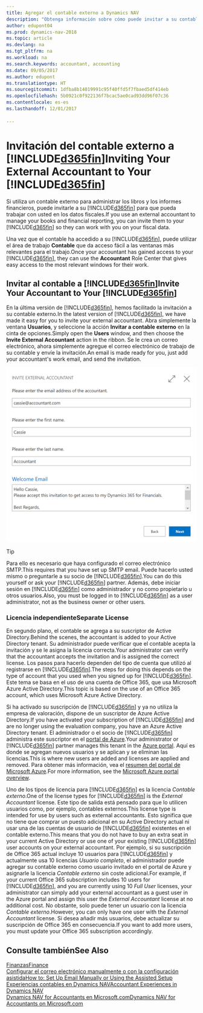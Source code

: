 ```yaml
---
title: Agregar el contable externo a Dynamics NAV
description: "Obtenga información sobre cómo puede invitar a su contable externo a Dynamics NAV."
author: edupont04
ms.prod: dynamics-nav-2018
ms.topic: article
ms.devlang: na
ms.tgt_pltfrm: na
ms.workload: na
ms.search.keywords: accountant, accounting
ms.date: 09/05/2017
ms.author: edupont
ms.translationtype: HT
ms.sourcegitcommit: 1dfba8b14019991c95f40ffd5f7fbaed5df414eb
ms.openlocfilehash: 5b0921c0f922136f7bcac5ae0cad93dd96f07c36
ms.contentlocale: es-es
ms.lasthandoff: 12/01/2017

---
```

# <a name="inviting-your-external-accountant-to-your-included365finincludesd365finmdmd"></a><span data-ttu-id="26d05-103">Invitación del contable externo a [!INCLUDE[d365fin](includes/d365fin_md.md)]</span><span class="sxs-lookup"><span data-stu-id="26d05-103">Inviting Your External Accountant to Your [!INCLUDE[d365fin](includes/d365fin_md.md)]</span></span>
<span data-ttu-id="26d05-104">Si utiliza un contable externo para administrar los libros y los informes financieros, puede invitarle a su [!INCLUDE[d365fin](includes/d365fin_md.md)] para que pueda trabajar con usted en los datos fiscales.</span><span class="sxs-lookup"><span data-stu-id="26d05-104">If you use an external accountant to manage your books and financial reporting, you can invite them to your [!INCLUDE[d365fin](includes/d365fin_md.md)] so they can work with you on your fiscal data.</span></span>

<span data-ttu-id="26d05-105">Una vez que el contable ha accedido a su [!INCLUDE[d365fin](includes/d365fin_md.md)], puede utilizar el área de trabajo **Contable** que da acceso fácil a las ventanas más relevantes para el trabajo.</span><span class="sxs-lookup"><span data-stu-id="26d05-105">Once your accountant has gained access to your [!INCLUDE[d365fin](includes/d365fin_md.md)], they can use the **Accountant** Role Center that gives easy access to the most relevant windows for their work.</span></span>  

## <a name="invite-your-accountant-to-your-included365finincludesd365finmdmd"></a><span data-ttu-id="26d05-106">Invitar al contable a [!INCLUDE[d365fin](includes/d365fin_md.md)]</span><span class="sxs-lookup"><span data-stu-id="26d05-106">Invite Your Accountant to Your [!INCLUDE[d365fin](includes/d365fin_md.md)]</span></span>
<span data-ttu-id="26d05-107">En la última versión de [!INCLUDE[d365fin](includes/d365fin_md.md)], hemos facilitado la invitación a su contable externo.</span><span class="sxs-lookup"><span data-stu-id="26d05-107">In the latest version of [!INCLUDE[d365fin](includes/d365fin_md.md)], we have made it easy for you to invite your external accountant.</span></span> <span data-ttu-id="26d05-108">Abra simplemente la ventana **Usuarios**, y seleccione la acción **Invitar a contable externo** en la cinta de opciones.</span><span class="sxs-lookup"><span data-stu-id="26d05-108">Simply open the **Users** window, and then choose the **Invite External Accountant** action in the ribbon.</span></span> <span data-ttu-id="26d05-109">Se le crea un correo electrónico, ahora simplemente agregue el correo electrónico de trabajo de su contable y envíe la invitación.</span><span class="sxs-lookup"><span data-stu-id="26d05-109">An email is made ready for you, just add your accountant's work email, and send the invitation.</span></span>  

![Invitar al contable](./media/finance-invite-accountant/invite-accountant.png)

> [!TIP]  
>  <span data-ttu-id="26d05-111">Para ello es necesario que haya configurado el correo electrónico SMTP.</span><span class="sxs-lookup"><span data-stu-id="26d05-111">This requires that you have set up SMTP email.</span></span> <span data-ttu-id="26d05-112">Puede hacerlo usted mismo o preguntarle a su socio de [!INCLUDE[d365fin](includes/d365fin_md.md)].</span><span class="sxs-lookup"><span data-stu-id="26d05-112">You can do this yourself or ask your [!INCLUDE[d365fin](includes/d365fin_md.md)] partner.</span></span> <span data-ttu-id="26d05-113">Además, debe iniciar sesión en [!INCLUDE[d365fin](includes/d365fin_md.md)] como administrador y no como propietario u otros usuarios.</span><span class="sxs-lookup"><span data-stu-id="26d05-113">Also, you must be logged in to [!INCLUDE[d365fin](includes/d365fin_md.md)] as a user administrator, not as the business owner or other users.</span></span>  

### <a name="separate-license"></a><span data-ttu-id="26d05-114">Licencia independiente</span><span class="sxs-lookup"><span data-stu-id="26d05-114">Separate License</span></span>
<span data-ttu-id="26d05-115">En segundo plano, el contable se agrega a su suscriptor de Active Directory.</span><span class="sxs-lookup"><span data-stu-id="26d05-115">Behind the scenes, the accountant is added to your Active Directory tenant.</span></span> <span data-ttu-id="26d05-116">Su administrador puede verificar que el contable acepta la invitación y se le asigna la licencia correcta.</span><span class="sxs-lookup"><span data-stu-id="26d05-116">Your administrator can verify that the accountant accepts the invitation and is assigned the correct license.</span></span> <span data-ttu-id="26d05-117">Los pasos para hacerlo dependen del tipo de cuenta que utilizó al registrarse en [!INCLUDE[d365fin](includes/d365fin_md.md)].</span><span class="sxs-lookup"><span data-stu-id="26d05-117">The steps for doing this depends on the type of account that you used when you signed up for [!INCLUDE[d365fin](includes/d365fin_md.md)].</span></span> <span data-ttu-id="26d05-118">Este tema se basa en el uso de una cuenta de Office 365, que usa Microsoft Azure Active Directory.</span><span class="sxs-lookup"><span data-stu-id="26d05-118">This topic is based on the use of an Office 365 account, which uses Microsoft Azure Active Directory.</span></span>  

<span data-ttu-id="26d05-119">Si ha activado su suscripción de [!INCLUDE[d365fin](includes/d365fin_md.md)] y ya no utiliza la empresa de valoración, dispone de un suscriptor de Azure Active Directory.</span><span class="sxs-lookup"><span data-stu-id="26d05-119">If you have activated your subscription of [!INCLUDE[d365fin](includes/d365fin_md.md)] and are no longer using the evaluation company, you have an Azure Active Directory tenant.</span></span> <span data-ttu-id="26d05-120">El administrador o el socio de [!INCLUDE[d365fin](includes/d365fin_md.md)] administra este suscriptor en el [portal de Azure](https://portal.azure.com).</span><span class="sxs-lookup"><span data-stu-id="26d05-120">Your administrator or [!INCLUDE[d365fin](includes/d365fin_md.md)] partner manages this tenant in the [Azure portal](https://portal.azure.com).</span></span> <span data-ttu-id="26d05-121">Aquí es donde se agregan nuevos usuarios y se aplican y se eliminan las licencias.</span><span class="sxs-lookup"><span data-stu-id="26d05-121">This is where new users are added and licenses are applied and removed.</span></span> <span data-ttu-id="26d05-122">Para obtener más información, vea el [resumen del portal de Microsoft Azure](https://docs.microsoft.com/en-us/azure/azure-portal-overview).</span><span class="sxs-lookup"><span data-stu-id="26d05-122">For more information, see the [Microsoft Azure portal overview](https://docs.microsoft.com/en-us/azure/azure-portal-overview).</span></span>  

<span data-ttu-id="26d05-123">Uno de los tipos de licencia para [!INCLUDE[d365fin](includes/d365fin_md.md)] es la licencia *Contable externo*.</span><span class="sxs-lookup"><span data-stu-id="26d05-123">One of the license types for [!INCLUDE[d365fin](includes/d365fin_md.md)] is the *External Accountant* license.</span></span> <span data-ttu-id="26d05-124">Este tipo de salida está pensado para que lo utilicen usuarios como, por ejemplo, contables externos.</span><span class="sxs-lookup"><span data-stu-id="26d05-124">This license type is intended for use by users such as external accountants.</span></span> <span data-ttu-id="26d05-125">Esto significa que no tiene que comprar un puesto adicional en su Active Directory actual ni usar una de las cuentas de usuario de [!INCLUDE[d365fin](includes/d365fin_md.md)] existentes en el contable externo.</span><span class="sxs-lookup"><span data-stu-id="26d05-125">This means that you do not have to buy an extra seat in your current Active Directory or use one of your existing [!INCLUDE[d365fin](includes/d365fin_md.md)] user accounts on your external accountant.</span></span> <span data-ttu-id="26d05-126">Por ejemplo, si su suscripción de Office 365 actual incluye 10 usuarios para [!INCLUDE[d365fin](includes/d365fin_md.md)] y actualmente usa 10 licencias *Usuario completo*, el administrador puede agregar su contable externo como usuario invitado en el portal de Azure y asignarle la licencia *Contable externo* sin coste adicional.</span><span class="sxs-lookup"><span data-stu-id="26d05-126">For example, if your current Office 365 subscription includes 10 users for [!INCLUDE[d365fin](includes/d365fin_md.md)], and you are currently using 10 *Full User* licenses, your administrator can simply add your external accountant as a guest user in the Azure portal and assign this user the *External Accountant* license at no additional cost.</span></span> <span data-ttu-id="26d05-127">No obstante, solo puede tener un usuario con la licencia *Contable externo*.</span><span class="sxs-lookup"><span data-stu-id="26d05-127">However, you can only have one user with the *External Accountant* license.</span></span> <span data-ttu-id="26d05-128">Si desea añadir más usuarios, debe actualizar su suscripción de Office 365 en consecuencia.</span><span class="sxs-lookup"><span data-stu-id="26d05-128">If you want to add more users, you must update your Office 365 subscription accordingly.</span></span>  

## <a name="see-also"></a><span data-ttu-id="26d05-129">Consulte también</span><span class="sxs-lookup"><span data-stu-id="26d05-129">See Also</span></span>
[<span data-ttu-id="26d05-130">Finanzas</span><span class="sxs-lookup"><span data-stu-id="26d05-130">Finance</span></span>](finance.md)  
[<span data-ttu-id="26d05-131">Configurar el correo electrónico manualmente o con la configuración asistida</span><span class="sxs-lookup"><span data-stu-id="26d05-131">How to: Set Up Email Manually or Using the Assisted Setup</span></span>](madeira-how-setup-email.md)  
[<span data-ttu-id="26d05-132">Experiencias contables en Dynamics NAV</span><span class="sxs-lookup"><span data-stu-id="26d05-132">Accountant Experiences in Dynamics NAV</span></span>](finance-accounting.md)  
[<span data-ttu-id="26d05-133">Dynamics NAV for Accountants en Microsoft.com</span><span class="sxs-lookup"><span data-stu-id="26d05-133">Dynamics NAV for Accountants on Microsoft.com</span></span>](https://www.microsoft.com/en-us/dynamics365/financial-insights-for-accountants)  

